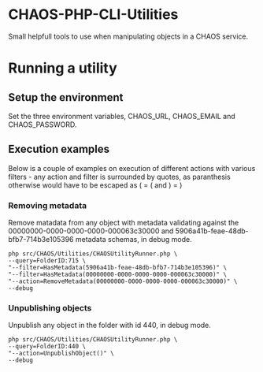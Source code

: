 CHAOS-PHP-CLI-Utilities
=======================

Small helpfull tools to use when manipulating objects in a CHAOS service.

# Running a utility
## Setup the environment
Set the three environment variables, CHAOS_URL, CHAOS_EMAIL and CHAOS_PASSWORD.

## Execution examples
Below is a couple of examples on execution of different actions with various filters - any action and filter is surrounded by quotes, as paranthesis otherwise would have to be escaped as ( = \( and ) = \)

### Removing metadata
Remove matadata from any object with metadata validating against the 00000000-0000-0000-0000-000063c30000 and 5906a41b-feae-48db-bfb7-714b3e105396 metadata schemas, in debug mode.

	php src/CHAOS/Utilities/CHAOSUtilityRunner.php \
	--query=FolderID:715 \
	"--filter=HasMetadata(5906a41b-feae-48db-bfb7-714b3e105396)" \
	"--filter=HasMetadata(00000000-0000-0000-0000-000063c30000)" \
	"--action=RemoveMetadata(00000000-0000-0000-0000-000063c30000)" \
	--debug

### Unpublishing objects
Unpublish any object in the folder with id 440, in debug mode.

	php src/CHAOS/Utilities/CHAOSUtilityRunner.php \
	--query=FolderID:440 \
	"--action=UnpublishObject()" \
	--debug
